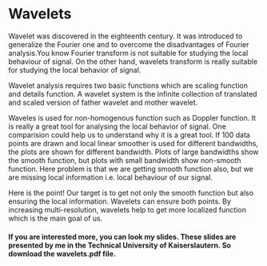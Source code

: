 # Wavelets
Wavelet was discovered in the eighteenth century. It was introduced to generalize the Fourier one and to overcome the disadvantages of Fourier
analysis.You know Fourier transform is not suitable for studying the local behaviour of signal. On the other hand, wavelets transform is really suitable
for studying the local behavior of signal.

Wavelet analysis requires two basic functions which are scaling function and details function. A wavelet system is the infinite collection of translated and scaled version of father wavelet and mother wavelet. 

Waveles is used for non-homogenous function such as Doppler function. It is really a great tool for analysing the local behavior of signal. One comparision could help us to understand why it is a great tool. If 100 data points are drawn and local linear smoother is used for different bandwidths, the plots are shown for different bandwidth. Plots of large bandwidths show the smooth function, but plots with small bandwidth show non-smooth function. Here problem is that we are getting smooth function also, but we are missing local information i.e. local behaviour of our signal. 

Here is the point! Our target is to get not only the smooth function but also ensuring the local information. Wavelets can ensure both points. By increasing multi-resolution, wavelets help to get more localized function which is the main goal of us. 

#### If you are interested more, you can look my slides. These slides are presented by me in the Technical University of Kaiserslautern. So download the wavelets.pdf file.
